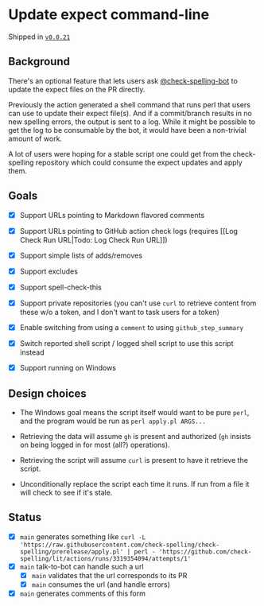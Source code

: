 # Update expect command-line

Shipped in [`v0.0.21`](https://github.com/check-spelling/check-spelling/releases/tag/v0.0.21)

## Background

There's an optional feature that lets users ask [@check-spelling-bot](https://github.com/check-spelling-bot) to update the expect files on the PR directly.

Previously the action generated a shell command that runs perl that users can use to update their expect file(s).
And if a commit/branch results in no new spelling errors, the output is sent to a log. While it might be possible to get the log to be consumable by the bot, it would have been a non-trivial amount of work.

A lot of users were hoping for a stable script one could get from the check-spelling repository which could consume the expect updates and apply them.

## Goals

- [x] Support URLs pointing to Markdown flavored comments
- [x] Support URLs pointing to GitHub action check logs (requires [[Log Check Run URL|Todo: Log Check Run URL]])
- [x] Support simple lists of adds/removes
- [x] Support excludes
- [x] Support spell-check-this
- [x] Support private repositories (you can't use `curl` to retrieve content from these w/o a token, and I don't want to task users for a token)
- [x] Enable switching from using a `comment` to using `github_step_summary`

- [x] Switch reported shell script / logged shell script to use this script instead

- [x] Support running on Windows

## Design choices

* The Windows goal means the script itself would want to be pure `perl`, and the program would be run as `perl apply.pl ARGS...`

* Retrieving the data will assume `gh` is present and authorized (`gh` insists on being logged in for most (all?) operations).
* Retrieving the script will assume `curl` is present to have it retrieve the script.
* Unconditionally replace the script each time it runs. If run from a file it will check to see if it's stale.

## Status

- [x] `main` generates something like `curl -L 'https://raw.githubusercontent.com/check-spelling/check-spelling/prerelease/apply.pl' |
perl - 'https://github.com/check-spelling/lit/actions/runs/3319354094/attempts/1'`
- [x] `main` talk-to-bot can handle such a url
  - [x] `main` validates that the url corresponds to its PR
  - [x] `main` consumes the url (and handle errors)
- [x] `main` generates comments of this form
